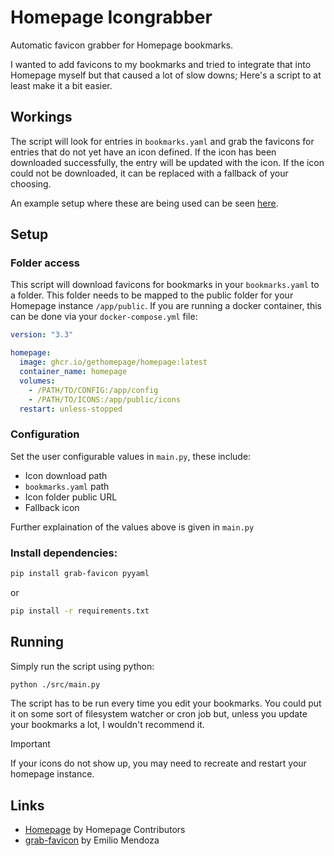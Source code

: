 # Homepage Icongrabber
Automatic favicon grabber for Homepage bookmarks. 

I wanted to add favicons to my bookmarks and tried to integrate that into Homepage myself but that caused a lot of slow downs; Here's a script to at least make it a bit easier. 

## Workings
The script will look for entries in `bookmarks.yaml` and grab the favicons for entries that do not yet have an icon defined. If the icon has been downloaded successfully, the entry will be updated with the icon. If the icon could not be downloaded, it can be replaced with a fallback of your choosing.  

An example setup where these are being used can be seen [here](https://arnweb.nl/start/).

## Setup
### Folder access
This script will download favicons for bookmarks in your `bookmarks.yaml` to a folder. This folder needs to be mapped to the public folder for your Homepage instance `/app/public`. If you are running a docker container, this can be done via your `docker-compose.yml` file:
```yaml
version: "3.3"

homepage:
  image: ghcr.io/gethomepage/homepage:latest
  container_name: homepage
  volumes:
    - /PATH/TO/CONFIG:/app/config
    - /PATH/TO/ICONS:/app/public/icons
  restart: unless-stopped
```
### Configuration
Set the user configurable values in `main.py`, these include:
- Icon download path
- `bookmarks.yaml` path
- Icon folder public URL 
- Fallback icon

Further explaination of the values above is given in `main.py`

### Install dependencies:
```bash
pip install grab-favicon pyyaml
```
or 
```bash
pip install -r requirements.txt
```

## Running
Simply run the script using python:
```bash
python ./src/main.py
```
The script has to be run every time you edit your bookmarks. You could put it on some sort of filesystem watcher or cron job but, unless you update your bookmarks a lot, I wouldn't recommend it. 

> [!IMPORTANT]  
> If your icons do not show up, you may need to recreate and restart your homepage instance. 

## Links
- [Homepage](https://github.com/gethomepage/homepage) by Homepage Contributors
- [grab-favicon](https://pypi.org/project/grab-favicon/) by Emilio Mendoza